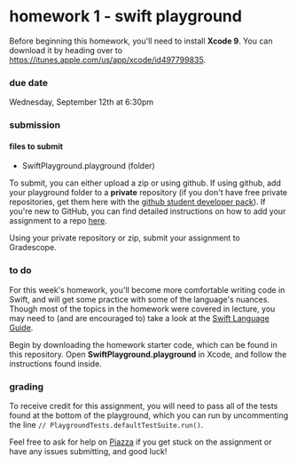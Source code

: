 # homework 1 - swift playground

Before beginning this homework, you'll need to install **Xcode 9**. You can download it by heading over to https://itunes.apple.com/us/app/xcode/id497799835. 

### due date
Wednesday, September 12th at 6:30pm

### submission 
#### files to submit
- SwiftPlayground.playground (folder)

To submit, you can either upload a zip or using github. If using github, add your playground folder to a **private** repository (if you don't have free private repositories, get them here with the [github student developer pack](https://education.github.com/pack)). If you're new to GitHub, you can find detailed instructions on how to add your assignment to a repo [here](http://iosdecal.com/other_files/submission_instructions.pdf).

Using your private repository or zip, submit your assignment to Gradescope.

### to do
For this week's homework, you'll become more comfortable writing code in Swift, and will get some practice with some of the language's nuances. Though most of the topics in the homework were covered in lecture, you may need to (and are encouraged to) take a look at the [Swift Language Guide](https://developer.apple.com/library/content/documentation/Swift/Conceptual/Swift_Programming_Language/TheBasics.html#//apple_ref/doc/uid/TP40014097-CH5-ID309).

Begin by downloading the homework starter code, which can be found in this repository. Open **SwiftPlayground.playground** in Xcode, and follow the instructions found inside.

### grading

To receive credit for this assignment, you will need to pass all of the tests found at the bottom of the playground, which you can run by uncommenting the line `// PlaygroundTests.defaultTestSuite.run()`.

Feel free to ask for help on [Piazza](https://piazza.com/berkeley/fall2018/cs198001/home) if you get stuck on the assignment or have any issues submitting, and good luck!
